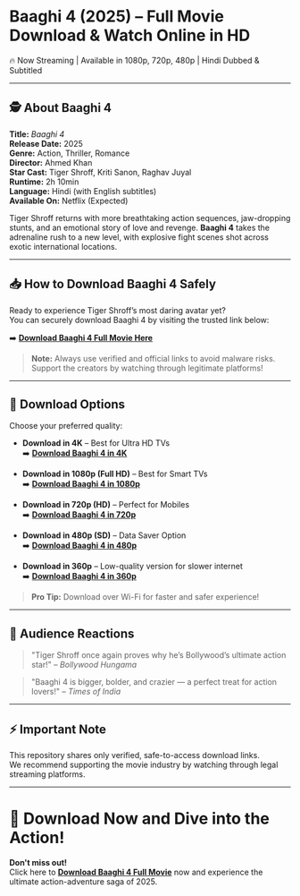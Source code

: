 # Baaghi 4 (2025) – Full Movie Download & Watch Online in HD

🔥 Now Streaming | Available in 1080p, 720p, 480p | Hindi Dubbed & Subtitled

---

## 🕵️ About Baaghi 4

**Title:** *Baaghi 4*  
**Release Date:** 2025  
**Genre:** Action, Thriller, Romance  
**Director:** Ahmed Khan  
**Star Cast:** Tiger Shroff, Kriti Sanon, Raghav Juyal  
**Runtime:** 2h 10min  
**Language:** Hindi (with English subtitles)  
**Available On:** Netflix (Expected)

Tiger Shroff returns with more breathtaking action sequences, jaw-dropping stunts, and an emotional story of love and revenge. **Baaghi 4** takes the adrenaline rush to a new level, with explosive fight scenes shot across exotic international locations.

---

## 📥 How to Download Baaghi 4 Safely

Ready to experience Tiger Shroff’s most daring avatar yet?  
You can securely download Baaghi 4 by visiting the trusted link below:

➡️ [**Download Baaghi 4 Full Movie Here**](https://indiajobnet.com/baaghi-4-2025-full-movie-download-watch-online-hd-tiger-shroff/)

> **Note:** Always use verified and official links to avoid malware risks. Support the creators by watching through legitimate platforms!

---

## 📁 Download Options

Choose your preferred quality:

- **Download in 4K** – Best for Ultra HD TVs  
➡️ [**Download Baaghi 4 in 4K**](https://indiajobnet.com/baaghi-4-2025-full-movie-download-watch-online-hd-tiger-shroff/)

- **Download in 1080p (Full HD)** – Best for Smart TVs  
➡️ [**Download Baaghi 4 in 1080p**](https://indiajobnet.com/baaghi-4-2025-full-movie-download-watch-online-hd-tiger-shroff/)

- **Download in 720p (HD)** – Perfect for Mobiles  
➡️ [**Download Baaghi 4 in 720p**](https://indiajobnet.com/baaghi-4-2025-full-movie-download-watch-online-hd-tiger-shroff/)

- **Download in 480p (SD)** – Data Saver Option  
➡️ [**Download Baaghi 4 in 480p**](https://indiajobnet.com/baaghi-4-2025-full-movie-download-watch-online-hd-tiger-shroff/)

- **Download in 360p** – Low-quality version for slower internet  
➡️ [**Download Baaghi 4 in 360p**](https://indiajobnet.com/baaghi-4-2025-full-movie-download-watch-online-hd-tiger-shroff/)

> **Pro Tip:** Download over Wi-Fi for faster and safer experience!

---

## 📝 Audience Reactions

> "Tiger Shroff once again proves why he’s Bollywood’s ultimate action star!" – *Bollywood Hungama*

> "Baaghi 4 is bigger, bolder, and crazier — a perfect treat for action lovers!" – *Times of India*

---

## ⚡ Important Note

This repository shares only verified, safe-to-access download links.  
We recommend supporting the movie industry by watching through legal streaming platforms.

---

# 🎯 Download Now and Dive into the Action!

**Don't miss out!**  
Click here to [**Download Baaghi 4 Full Movie**](https://indiajobnet.com/baaghi-4-2025-full-movie-download-watch-online-hd-tiger-shroff/) now and experience the ultimate action-adventure saga of 2025.
